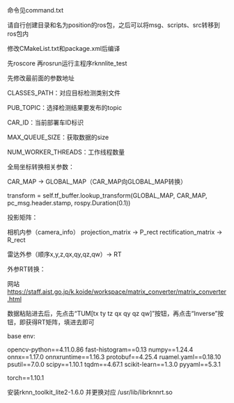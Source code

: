 命令见command.txt

请自行创建目录和名为position的ros包，之后可以将msg、scripts、src转移到ros包内

修改CMakeList.txt和package.xml后编译

先roscore 再rosrun运行主程序rknnlite_test

先修改最前面的参数地址

CLASSES_PATH：对应目标检测类别文件

PUB_TOPIC：选择检测结果要发布的topic

CAR_ID：当前部署车ID标识

MAX_QUEUE_SIZE：获取数据的size

NUM_WORKER_THREADS：工作线程数量

全局坐标转换相关参数：

CAR_MAP -> GLOBAL_MAP（CAR_MAP向GLOBAL_MAP转换）

transform = self.tf_buffer.lookup_transform(GLOBAL_MAP, CAR_MAP, pc_msg.header.stamp, rospy.Duration(0.1))

投影矩阵：

相机内参（camera_info）  projection_matrix -> P_rect    rectification_matrix -> R_rect

雷达外参（顺序x,y,z,qx,qy,qz,qw）-> RT

外参RT转换：

网站  https://staff.aist.go.jp/k.koide/workspace/matrix_converter/matrix_converter.html

数据粘贴进去后，先点击“TUM[tx ty tz qx qy qz qw]”按钮，再点击“Inverse”按钮，即获得RT矩阵，填进去即可

base env:

opencv-python==4.11.0.86 fast-histogram==0.13 numpy==1.24.4 onnx==1.17.0 onnxruntime==1.16.3 protobuf==4.25.4 ruamel.yaml==0.18.10 psutil==7.0.0 scipy==1.10.1 tqdm==4.67.1 scikit-learn==1.3.0 pyyaml==5.3.1

torch==1.10.1

安装rknn_toolkit_lite2-1.6.0 并更换对应 /usr/lib/librknnrt.so

